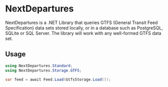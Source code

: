 # NextDepartures

NextDepartures is a .NET Library that queries GTFS (General
Transit Feed Specification) data sets stored locally, or in a
database such as PostgreSQL, SQLite or SQL Server. The library
will work with any well-formed GTFS data set.

## Usage

```csharp
using NextDepartures.Standard;
using NextDepartures.Storage.GTFS;

var feed = await Feed.Load(GtfsStorage.Load());
```